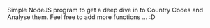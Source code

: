 Simple NodeJS program to get a deep dive in to Country Codes and Analyse them. Feel free to add more functions ... :D